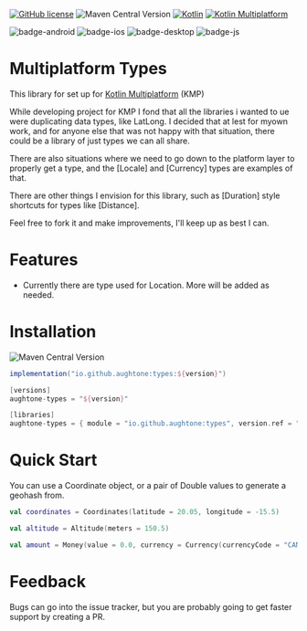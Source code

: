 [![GitHub license](https://img.shields.io/badge/license-Apache%20License%202.0-blue.svg?style=flat)](http://www.apache.org/licenses/LICENSE-2.0)
![Maven Central Version](https://img.shields.io/maven-central/v/io.github.aughtone/types?style=flat)
[![Kotlin](https://img.shields.io/badge/Kotlin-2.1.10-blue.svg?logo=kotlin&style=flat)](http://kotlinlang.org)
[![Kotlin Multiplatform](https://img.shields.io/badge/Kotlin-Multiplatform-brightgreen?logo=kotlin)](https://github.com/JetBrains/compose-multiplatform)


![badge-android](http://img.shields.io/badge/platform-android-6EDB8D.svg?style=flat)
![badge-ios](http://img.shields.io/badge/platform-ios-CDCDCD.svg?style=flat)
![badge-desktop](http://img.shields.io/badge/platform-desktop-DB413D.svg?style=flat)
![badge-js](http://img.shields.io/badge/platform-js%2Fwasm-FDD835.svg?style=flat)


# Multiplatform Types

This library for set up for [Kotlin Multiplatform](https://www.jetbrains.com/kotlin-multiplatform/) (KMP)

While developing project for KMP I fond that all the libraries i wanted to ue were duplicating data 
types, like LatLong. I decided that at lest for myown work, and for anyone else that was not happy 
with that situation, there could be a library of just types we can all share.

There are also situations where we need to go down to the platform layer to properly get a type, 
and the [Locale] and [Currency] types are examples of that.

There are other things I envision for this library, such as [Duration] style shortcuts for types like [Distance].

Feel free to fork it and make improvements, I'll keep up as best I can.

# Features

* Currently there are type used for Location. More will be added as needed. 

# Installation
![Maven Central Version](https://img.shields.io/maven-central/v/io.github.aughtone/types?style=flat)
```gradle
implementation("io.github.aughtone:types:${version}")
```

```gradle
[versions]
aughtone-types = "${version}"

[libraries]
aughtone-types = { module = "io.github.aughtone:types", version.ref = "aughtone-types" }

```

# Quick Start

You can use a Coordinate object, or a pair of Double values to generate a geohash from.
```kotlin
val coordinates = Coordinates(latitude = 20.05, longitude = -15.5)
```
```kotlin
val altitude = Altitude(meters = 150.5)
```
```kotlin
val amount = Money(value = 0.0, currency = Currency(currencyCode = "CAN", symbol = "$"))
```

# Feedback

Bugs can go into the issue tracker, but you are probably going to get faster support by creating a PR.   
